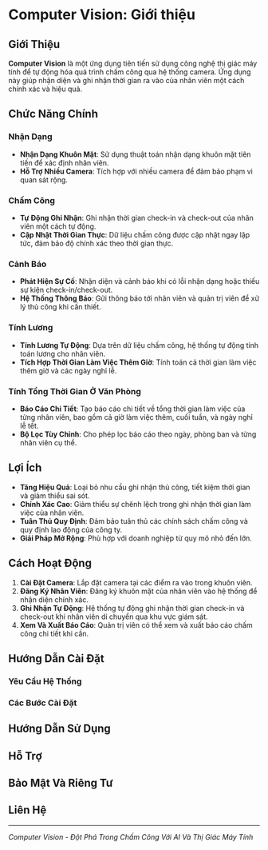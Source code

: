 # Computer Vision: Giới thiệu

## Giới Thiệu

**Computer Vision** là một ứng dụng tiên tiến sử dụng công nghệ thị giác máy tính để tự động hóa quá trình chấm công qua hệ thống camera. Ứng dụng này giúp nhận diện và ghi nhận thời gian ra vào của nhân viên một cách chính xác và hiệu quả.

## Chức Năng Chính

### Nhận Dạng
- **Nhận Dạng Khuôn Mặt**: Sử dụng thuật toán nhận dạng khuôn mặt tiên tiến để xác định nhân viên.
- **Hỗ Trợ Nhiều Camera**: Tích hợp với nhiều camera để đảm bảo phạm vi quan sát rộng.

### Chấm Công
- **Tự Động Ghi Nhận**: Ghi nhận thời gian check-in và check-out của nhân viên một cách tự động.
- **Cập Nhật Thời Gian Thực**: Dữ liệu chấm công được cập nhật ngay lập tức, đảm bảo độ chính xác theo thời gian thực.

### Cảnh Báo
- **Phát Hiện Sự Cố**: Nhận diện và cảnh báo khi có lỗi nhận dạng hoặc thiếu sự kiện check-in/check-out.
- **Hệ Thống Thông Báo**: Gửi thông báo tới nhân viên và quản trị viên để xử lý thủ công khi cần thiết.

### Tính Lương
- **Tính Lương Tự Động**: Dựa trên dữ liệu chấm công, hệ thống tự động tính toán lương cho nhân viên.
- **Tích Hợp Thời Gian Làm Việc Thêm Giờ**: Tính toán cả thời gian làm việc thêm giờ và các ngày nghỉ lễ.

### Tính Tổng Thời Gian Ở Văn Phòng
- **Báo Cáo Chi Tiết**: Tạo báo cáo chi tiết về tổng thời gian làm việc của từng nhân viên, bao gồm cả giờ làm việc thêm, cuối tuần, và ngày nghỉ lễ tết.
- **Bộ Lọc Tùy Chỉnh**: Cho phép lọc báo cáo theo ngày, phòng ban và từng nhân viên cụ thể.

## Lợi Ích

- **Tăng Hiệu Quả**: Loại bỏ nhu cầu ghi nhận thủ công, tiết kiệm thời gian và giảm thiểu sai sót.
- **Chính Xác Cao**: Giảm thiểu sự chênh lệch trong ghi nhận thời gian làm việc của nhân viên.
- **Tuân Thủ Quy Định**: Đảm bảo tuân thủ các chính sách chấm công và quy định lao động của công ty.
- **Giải Pháp Mở Rộng**: Phù hợp với doanh nghiệp từ quy mô nhỏ đến lớn.

## Cách Hoạt Động

1. **Cài Đặt Camera**: Lắp đặt camera tại các điểm ra vào trong khuôn viên.
2. **Đăng Ký Nhân Viên**: Đăng ký khuôn mặt của nhân viên vào hệ thống để nhận diện chính xác.
3. **Ghi Nhận Tự Động**: Hệ thống tự động ghi nhận thời gian check-in và check-out khi nhân viên di chuyển qua khu vực giám sát.
4. **Xem Và Xuất Báo Cáo**: Quản trị viên có thể xem và xuất báo cáo chấm công chi tiết khi cần.

## Hướng Dẫn Cài Đặt

### Yêu Cầu Hệ Thống

### Các Bước Cài Đặt

## Hướng Dẫn Sử Dụng


## Hỗ Trợ


## Bảo Mật Và Riêng Tư

## Liên Hệ


---

*Computer Vision - Đột Phá Trong Chấm Công Với AI Và Thị Giác Máy Tính*
